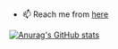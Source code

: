 

- 📫 Reach me from [here](https://y.at/🤘🚀🎰🔮)

[![Anurag's GitHub stats](https://github-readme-stats.vercel.app/api?username=helincesxyz)](https://github.com/anuraghazra/github-readme-stats)
